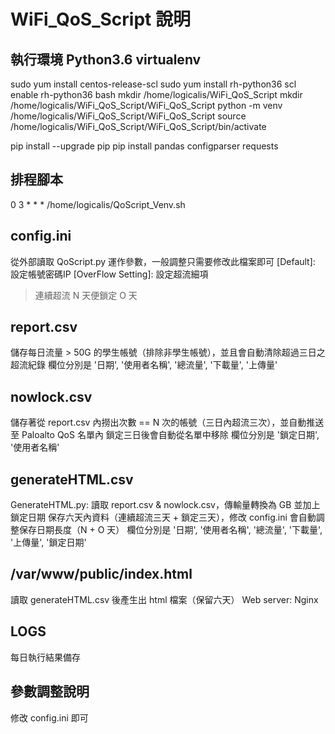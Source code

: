# WiFi_QoS_Script 說明

## 執行環境 Python3.6 virtualenv
sudo yum install centos-release-scl
sudo yum install rh-python36
scl enable rh-python36 bash
mkdir /home/logicalis/WiFi_QoS_Script
mkdir /home/logicalis/WiFi_QoS_Script/WiFi_QoS_Script
python -m venv /home/logicalis/WiFi_QoS_Script/WiFi_QoS_Script
source /home/logicalis/WiFi_QoS_Script/WiFi_QoS_Script/bin/activate

pip install --upgrade pip
pip install pandas configparser requests

## 排程腳本
0 3 * * * /home/logicalis/QoScript_Venv.sh

## config.ini
從外部讀取 QoScript.py 運作參數，一般調整只需要修改此檔案即可
[Default]: 設定帳號密碼IP
[OverFlow Setting]: 設定超流細項
> 連續超流 N 天便鎖定 O 天


## report.csv 
儲存每日流量 > 50G 的學生帳號（排除非學生帳號），並且會自動清除超過三日之超流紀錄
欄位分別是 '日期', '使用者名稱', '總流量', '下載量', '上傳量'

## nowlock.csv 
儲存著從 report.csv 內撈出次數 == N 次的帳號（三日內超流三次），並自動推送至 Paloalto QoS 名單內
鎖定三日後會自動從名單中移除
欄位分別是 '鎖定日期', '使用者名稱'

## generateHTML.csv
GenerateHTML.py: 讀取 report.csv & nowlock.csv，傳輸量轉換為 GB 並加上鎖定日期
保存六天內資料（連續超流三天 + 鎖定三天），修改 config.ini 會自動調整保存日期長度（N + O 天）
欄位分別是 '日期', '使用者名稱', '總流量', '下載量', '上傳量', '鎖定日期'

## /var/www/public/index.html
讀取 generateHTML.csv 後產生出 html 檔案（保留六天）
Web server: Nginx

## LOGS
每日執行結果備存

## 參數調整說明
修改 config.ini 即可